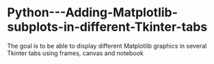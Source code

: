 # Python---Adding-Matplotlib-subplots-in-different-Tkinter-tabs
The goal is to be able to display different Matplotlib graphics in several Tkinter tabs using frames, canvas and notebook
